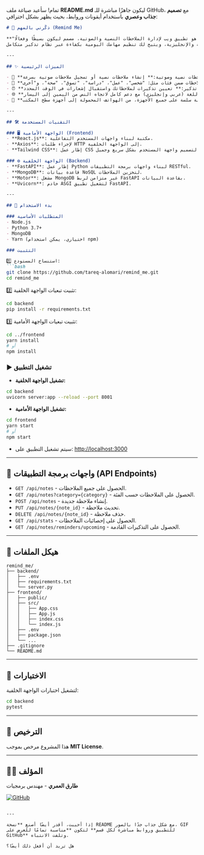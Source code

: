تمام! سأعيد صياغة ملف **README.md** ليكون جاهزًا مباشرة للـ GitHub، مع **تصميم جذاب وعصري** باستخدام أيقونات وروابط، بحيث يظهر بشكل احترافي:

````markdown
# 🌟 ذكّرني بالمهم (Remind Me)

**"ذكّرني بالمهم"** هو تطبيق ويب لإدارة الملاحظات النصية والصوتية، مصمم ليكون بسيطًا وفعالًا.  
يدعم التطبيق اللغتين العربية والإنجليزية، ويتيح لك تنظيم مهامك اليومية بكفاءة عبر نظام تذكير متكامل.  

---

## ✨ الميزات الرئيسية

- 📝 **ملاحظات نصية وصوتية:** إنشاء ملاحظات نصية أو تسجيل ملاحظات صوتية بسرعة.  
- 📂 **تصنيف الملاحظات:** تنظيم الملاحظات ضمن فئات مثل: "شخصي"، "عمل"، "دراسة"، "تسوق"، "صحة"، و"أخرى".  
- ⏰ **نظام تذكير:** تعيين تذكيرات لملاحظاتك واستقبال إشعارات في الوقت المحدد.  
- 🌐 **دعم لغتين:** واجهة مستخدم ثنائية اللغة (عربي وإنجليزي) مع دعم كامل لاتجاه النص من اليمين إلى اليسار (RTL).  
- 📱 **تصميم متجاوب:** تجربة سلسة على جميع الأجهزة، من الهواتف المحمولة إلى أجهزة سطح المكتب.  

---

## 🛠️ التقنيات المستخدمة

### 🖥️ الواجهة الأمامية (Frontend)
- **React.js**: مكتبة لبناء واجهات المستخدم التفاعلية.  
- **Axios**: لإجراء طلبات HTTP إلى الواجهة الخلفية.  
- **Tailwind CSS**: إطار عمل CSS لتصميم واجهة المستخدم بشكل سريع وجميل.  

### ⚙️ الواجهة الخلفية (Backend)
- **FastAPI**: إطار عمل Python لبناء واجهات برمجة التطبيقات RESTful.  
- **MongoDB**: قاعدة بيانات NoSQL لتخزين الملاحظات.  
- **Motor**: مشغل MongoDB غير متزامن لربط FastAPI بقاعدة البيانات.  
- **Uvicorn**: خادم ASGI لتشغيل تطبيق FastAPI.  

---

## 🚀 بدء الاستخدام

### المتطلبات الأساسية
- Node.js  
- Python 3.7+  
- MongoDB  
- Yarn (اختياري، يمكن استخدام npm)  

### التثبيت

1️⃣ استنساخ المستودع:
```bash
git clone https://github.com/tareq-alomari/remind_me.git
cd remind_me
````

2️⃣ تثبيت تبعيات الواجهة الخلفية:

```bash
cd backend
pip install -r requirements.txt
```

3️⃣ تثبيت تبعيات الواجهة الأمامية:

```bash
cd ../frontend
yarn install
# أو
npm install
```

### ▶️ تشغيل التطبيق

* **تشغيل الواجهة الخلفية:**

```bash
cd backend
uvicorn server:app --reload --port 8001
```

* **تشغيل الواجهة الأمامية:**

```bash
cd frontend
yarn start
# أو
npm start
```

* سيتم تشغيل التطبيق على: [http://localhost:3000](http://localhost:3000)

---

## 🔌 واجهات برمجة التطبيقات (API Endpoints)

* `GET /api/notes` - الحصول على جميع الملاحظات.
* `GET /api/notes?category={category}` - الحصول على الملاحظات حسب الفئة.
* `POST /api/notes` - إنشاء ملاحظة جديدة.
* `PUT /api/notes/{note_id}` - تحديث ملاحظة.
* `DELETE /api/notes/{note_id}` - حذف ملاحظة.
* `GET /api/stats` - الحصول على إحصائيات الملاحظات.
* `GET /api/notes/reminders/upcoming` - الحصول على التذكيرات القادمة.

---

## 📂 هيكل الملفات

```
remind_me/
├── backend/
│   ├── .env
│   ├── requirements.txt
│   └── server.py
├── frontend/
│   ├── public/
│   ├── src/
│   │   ├── App.css
│   │   ├── App.js
│   │   ├── index.css
│   │   └── index.js
│   ├── .env
│   ├── package.json
│   └── ...
├── .gitignore
└── README.md
```

---

## 🧪 الاختبارات

لتشغيل اختبارات الواجهة الخلفية:

```bash
cd backend
pytest
```

---

## 📄 الترخيص

هذا المشروع مرخص بموجب **MIT License**.

---

## 👨‍💻 المؤلف

**طارق العمري** - مهندس برمجيات

[![GitHub](https://img.shields.io/badge/GitHub-%2312100E.svg?\&style=for-the-badge\&logo=github\&logoColor=white)](https://github.com/tareq-alomari)

```

---

إذا أحببت، أقدر أيضًا أصنع **نسخة README مع شكل جذاب جدًا بالصور، GIF للتطبيق وروابط مباشرة لكل قسم** لتكون **مناسبة تمامًا للعرض على GitHub** وتلفت الانتباه.  

هل تريد أن أفعل ذلك أيضًا؟
```
